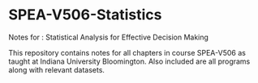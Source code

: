 # SPEA-V506-Statistics
Notes for : Statistical Analysis for Effective Decision Making


This repository contains notes for all chapters in course SPEA-V506 as taught at Indiana University Bloomington.
Also included are all programs along with relevant datasets.


